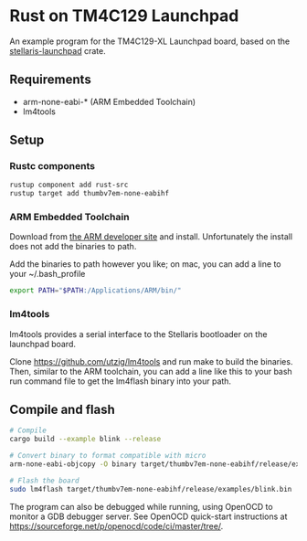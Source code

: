 # Rust on TM4C129 Launchpad

An example program for the TM4C129-XL Launchpad board, based on the [stellaris-launchpad](https://github.com/thejpster/stellaris-launchpad) crate.

## Requirements

* arm-none-eabi-* (ARM Embedded Toolchain)
* lm4tools

## Setup

### Rustc components
```bash
rustup component add rust-src
rustup target add thumbv7em-none-eabihf
```

### ARM Embedded Toolchain
Download from [the ARM developer site](https://developer.arm.com/tools-and-software/open-source-software/developer-tools/gnu-toolchain/gnu-rm/downloads) and install. Unfortunately the install does not add the binaries to path.

Add the binaries to path however you like; on mac, you can add a line to your ~/.bash_profile
```bash
export PATH="$PATH:/Applications/ARM/bin/"
```

### lm4tools
lm4tools provides a serial interface to the Stellaris bootloader on the launchpad board.

Clone https://github.com/utzig/lm4tools and run make to build the binaries. Then, similar to the ARM toolchain, you can add a line like this to your bash run command file to get the lm4flash binary into your path.


## Compile and flash

```bash
# Compile
cargo build --example blink --release

# Convert binary to format compatible with micro
arm-none-eabi-objcopy -O binary target/thumbv7em-none-eabihf/release/examples/blink target/thumbv7em-none-eabihf/release/examples/blink.bin

# Flash the board
sudo lm4flash target/thumbv7em-none-eabihf/release/examples/blink.bin
```

The program can also be debugged while running, using OpenOCD to monitor a GDB debugger server. See OpenOCD quick-start instructions at https://sourceforge.net/p/openocd/code/ci/master/tree/.

